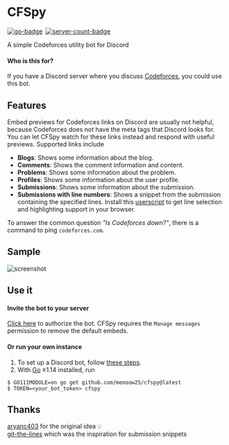 # CFSpy

[![go-badge](https://img.shields.io/static/v1?label=Built%20with&color=00acd7&style=for-the-badge&message=Go)](https://golang.org/)&ensp;[![server-count-badge](https://img.shields.io/badge/dynamic/json?label=Servers&logo=discord&logoColor=white&color=7289DA&style=for-the-badge&query=%24.serverCount&url=https%3A%2F%2Fgist.githubusercontent.com%2Fmeooow25%2Fe550658ac19cc0cdd515a414afea23bb%2Fraw%2Fserver-count.json)](https://discord.com/api/oauth2/authorize?client_id=713443232834650152&permissions=8192&scope=bot)

A simple Codeforces utility bot for Discord

#### Who is this for?
If you have a Discord server where you discuss [Codeforces](https://codeforces.com), you could use this bot.

## Features
Embed previews for Codeforces links on Discord are usually not helpful, because Codeforces does not have the meta tags that Discord looks for.  
You can let CFSpy watch for these links instead and respond with useful previews. Supported links include
- **Blogs**: Shows some information about the blog.
- **Comments**: Shows the comment information and content.
- **Problems**: Shows some information about the problem.
- **Profiles**: Shows some information about the user profile.
- **Submissions**: Shows some information about the submission.
- **Submissions with line numbers**: Shows a snippet from the submission containing the specified lines. Install this [userscript](https://greasyfork.org/en/scripts/403747-cf-linemaster) to get line selection and highlighting support in your browser.

To answer the common question _"Is Codeforces down?"_, there is a command to ping `codeforces.com`.

## Sample
![screenshot](https://i.imgur.com/oBTlBKz.png)

## Use it

#### Invite the bot to your server
[Click here](https://discord.com/api/oauth2/authorize?client_id=713443232834650152&permissions=8192&scope=bot) to authorize the bot. CFSpy requires the `Manage messages` permission to remove the default embeds.

#### Or run your own instance
1. To set up a Discord bot, follow [these steps](https://discordpy.readthedocs.io/en/latest/discord.html).
2. With [Go](https://golang.org/) ≥1.14 installed, run
```
$ GO111MODULE=on go get github.com/meooow25/cfspy@latest
$ TOKEN=<your_bot_token> cfspy
```

## Thanks
[aryanc403](https://github.com/aryanc403) for the original idea :bulb:  
[git-the-lines](https://github.com/dolphingarlic/git-the-lines) which was the inspiration for submission snippets
